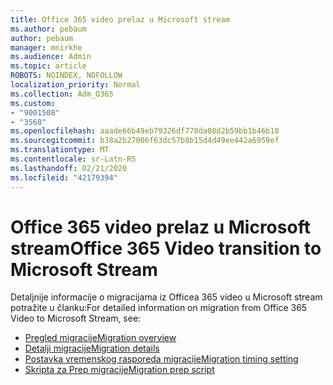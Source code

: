 ```yaml
---
title: Office 365 video prelaz u Microsoft stream
ms.author: pebaum
author: pebaum
manager: mnirkhe
ms.audience: Admin
ms.topic: article
ROBOTS: NOINDEX, NOFOLLOW
localization_priority: Normal
ms.collection: Adm_O365
ms.custom:
- "9001508"
- "3568"
ms.openlocfilehash: aaade66b49eb79326df778da08d2b59bb1b46b18
ms.sourcegitcommit: b38a2b27006f63dc57b8b15d4d49ee442a6959ef
ms.translationtype: MT
ms.contentlocale: sr-Latn-RS
ms.lasthandoff: 02/21/2020
ms.locfileid: "42179394"
---
```

# <a name="office-365-video-transition-to-microsoft-stream"></a><span data-ttu-id="0ae84-102">Office 365 video prelaz u Microsoft stream</span><span class="sxs-lookup"><span data-stu-id="0ae84-102">Office 365 Video transition to Microsoft Stream</span></span>

<span data-ttu-id="0ae84-103">Detaljnije informacije o migracijama iz Officea 365 video u Microsoft stream potražite u članku:</span><span class="sxs-lookup"><span data-stu-id="0ae84-103">For detailed information on migration from Office 365 Video to Microsoft Stream, see:</span></span>

- [<span data-ttu-id="0ae84-104">Pregled migracije</span><span class="sxs-lookup"><span data-stu-id="0ae84-104">Migration overview</span></span>](https://docs.microsoft.com/en-us/stream/migrate-from-office-365)
- [<span data-ttu-id="0ae84-105">Detalji migracije</span><span class="sxs-lookup"><span data-stu-id="0ae84-105">Migration details</span></span>](https://docs.microsoft.com/en-us/stream/migration-experience)
- [<span data-ttu-id="0ae84-106">Postavka vremenskog rasporeda migracije</span><span class="sxs-lookup"><span data-stu-id="0ae84-106">Migration timing setting</span></span>](https://docs.microsoft.com/en-us/stream/migration-o365video-timing-setting)
- [<span data-ttu-id="0ae84-107">Skripta za Prep migracije</span><span class="sxs-lookup"><span data-stu-id="0ae84-107">Migration prep script</span></span>](https://docs.microsoft.com/en-us/stream/migration-o365video-prep)
